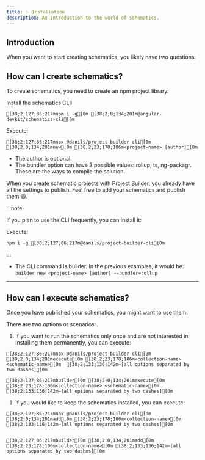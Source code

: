 ```yaml
---
title: ✨ Installation
description: An introduction to the world of schematics.
---
```

## Introduction 
When you want to start creating schematics, you likely have two questions:



## How can I create schematics?

To create schematics, you need to create an npm project library.

Install the schematics CLI:

```ansi title="installation"
[38;2;127;86;217mnpm i -g[0m [38;2;0;134;201m@angular-devkit/schematics-cli[0m
```

Execute:

```ansi title="installation"
[38;2;127;86;217mnpx @danils/project-builder-cli[0m [38;2;0;134;201mnew[0m [38;2;23;178;106m<project-name> [author][0m
```

- The author is optional.
- The bundler option can have 3 possible values: rollup, ts, ng-packagr. These are the ways to compile the solution.

When you create schematic projects with Project Builder, you already have all the settings to publish. Feel free to add your schematics and publish them 😄.

:::note

If you plan to use the CLI frequently, you can install it:

Execute:

```ansi
npm i -g [38;2;127;86;217m@danils/project-builder-cli[0m 
```
:::

- The CLI command is builder. In the previous examples, it would be: `builder new <project-name> [author] --bundler=rollup`

---

## How can I execute schematics?

Once you have published your schematics, you might want to use them.

There are two options or scenarios:

1. If you want to run the schematics only once and are not interested in installing them permanently, you can execute:

```ansi wrap preserveIndent title="CLI not installed"
[38;2;127;86;217mnpx @danils/project-builder-cli[0m [38;2;0;134;201mexecute[0m [38;2;23;178;106m<collection-name> <schematic-name>[0m  [38;2;133;136;142m—[all options separated by two dashes][0m
```

```ansi title="CLI installed"
[38;2;127;86;217mbuilder[0m [38;2;0;134;201mexecute[0m [38;2;23;178;106m<collection-name> <schematic-name>[0m [38;2;133;136;142m—[all options separated by two dashes][0m
```

1. If you would like to keep the schematics installed, you can execute:

```ansi title="CLI not installed"
[38;2;127;86;217mnpx @danils/project-builder-cli[0m [38;2;0;134;201madd[0m [38;2;23;178;106m<collection-name>[0m [38;2;133;136;142m—[all options separated by two dashes][0m
```

```ansi title="CLI installed"

[38;2;127;86;217mbuilder[0m [38;2;0;134;201madd[0m [38;2;23;178;106m<collection-name>[0m [38;2;133;136;142m—[all options separated by two dashes][0m

```
